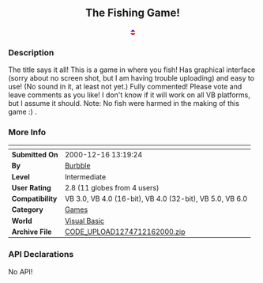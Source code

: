 ﻿<div align="center">

## The Fishing Game\!

<img src="bobber.gif">
</div>

### Description

The title says it all! This is a game in where you fish! Has graphical interface (sorry about no screen shot, but I am having trouble uploading) and easy to use! (No sound in it, at least not yet.) Fully commented! Please vote and leave comments as you like! I don't know if it will work on all VB platforms, but I assume it should. Note: No fish were harmed in the making of this game :) .
 
### More Info
 


<span>             |<span>
---                |---
**Submitted On**   |2000-12-16 13:19:24
**By**             |[Burbble](https://github.com/Planet-Source-Code/PSCIndex/blob/master/ByAuthor/burbble.md)
**Level**          |Intermediate
**User Rating**    |2.8 (11 globes from 4 users)
**Compatibility**  |VB 3\.0, VB 4\.0 \(16\-bit\), VB 4\.0 \(32\-bit\), VB 5\.0, VB 6\.0
**Category**       |[Games](https://github.com/Planet-Source-Code/PSCIndex/blob/master/ByCategory/games__1-38.md)
**World**          |[Visual Basic](https://github.com/Planet-Source-Code/PSCIndex/blob/master/ByWorld/visual-basic.md)
**Archive File**   |[CODE\_UPLOAD1274712162000\.zip](https://github.com/Planet-Source-Code/burbble-the-fishing-game__1-13638/archive/master.zip)

### API Declarations

No API!





